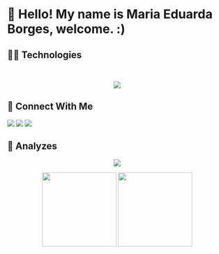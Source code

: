 # :wave:	 Hello! My name is Maria Eduarda Borges, welcome. :)

## :technologist: Technologies

<div style="display: inline_block" align="center"><br>
  <p align="center">
  <a href="https://skillicons.dev">
    <img src="https://skillicons.dev/icons?i=python,fastapi,nodejs,typescript,javascript,react,vue,docker,kubernetes,linux,aws,azure,postgresql,mysql,mongodb,firebase,git,github" />
  </a>
</p>
  
</div>

 ## :calling: Connect With Me
  
<div>
  <a href="https://instagram.com/pb.duda" target="_blank"><img 
    src="https://img.shields.io/badge/-Instagram-%23E4405F?style=for-the-badge&logo=instagram&logoColor=white" 
    target="_blank"></a>
  <a href="https://www.linkedin.com/in/maria-eduarda-pereira-borges-b961b4208/" target="_blank"><img 
    src="https://img.shields.io/badge/-LinkedIn-%230077B5?style=for-the-badge&logo=linkedin&logoColor=white" 
    target="_blank"></a> 
  <a href="mailto:duda.pborges92@gmail.com"><img 
    src="https://img.shields.io/badge/-Gmail-%23333?style=for-the-badge&logo=gmail&logoColor=white" 
    target="_blank"></a>
</div>

## :mag_right:	 Analyzes

<div align="center">

![](http://github-profile-summary-cards.vercel.app/api/cards/profile-details?username=dudaborges&theme=radical)

  <img height="170em"
    src="https://github-readme-streak-stats.herokuapp.com?user=dudaborges&theme=radical&hide_border=true)](https://git.io/streak-stats" 
  />
  <img height="170em"
    src="https://github-readme-stats.vercel.app/api/top-langs/?username=dudaborges&layout=compact&langs_count=7&theme=radical" 
  />    
</div>


